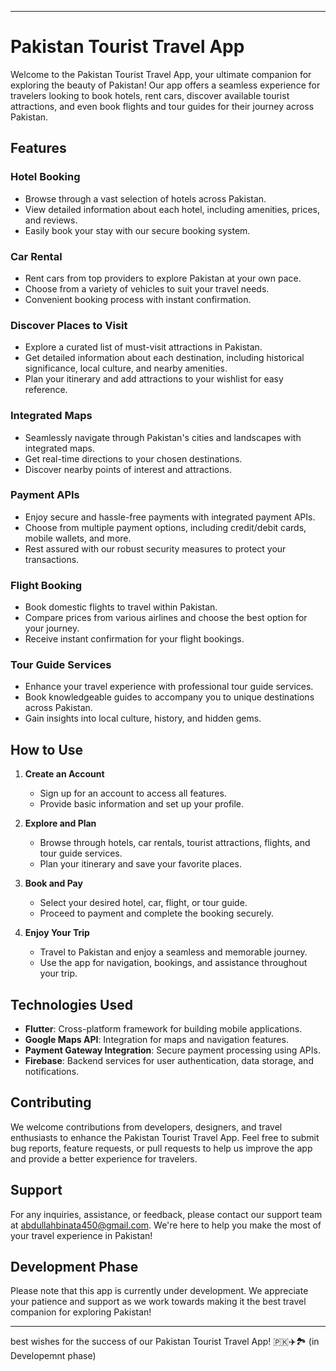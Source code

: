 

---

# Pakistan Tourist Travel App

Welcome to the Pakistan Tourist Travel App, your ultimate companion for exploring the beauty of Pakistan! Our app offers a seamless experience for travelers looking to book hotels, rent cars, discover available tourist attractions, and even book flights and tour guides for their journey across Pakistan.

## Features

### Hotel Booking
- Browse through a vast selection of hotels across Pakistan.
- View detailed information about each hotel, including amenities, prices, and reviews.
- Easily book your stay with our secure booking system.

### Car Rental
- Rent cars from top providers to explore Pakistan at your own pace.
- Choose from a variety of vehicles to suit your travel needs.
- Convenient booking process with instant confirmation.

### Discover Places to Visit
- Explore a curated list of must-visit attractions in Pakistan.
- Get detailed information about each destination, including historical significance, local culture, and nearby amenities.
- Plan your itinerary and add attractions to your wishlist for easy reference.

### Integrated Maps
- Seamlessly navigate through Pakistan's cities and landscapes with integrated maps.
- Get real-time directions to your chosen destinations.
- Discover nearby points of interest and attractions.

### Payment APIs
- Enjoy secure and hassle-free payments with integrated payment APIs.
- Choose from multiple payment options, including credit/debit cards, mobile wallets, and more.
- Rest assured with our robust security measures to protect your transactions.

### Flight Booking
- Book domestic flights to travel within Pakistan.
- Compare prices from various airlines and choose the best option for your journey.
- Receive instant confirmation for your flight bookings.

### Tour Guide Services
- Enhance your travel experience with professional tour guide services.
- Book knowledgeable guides to accompany you to unique destinations across Pakistan.
- Gain insights into local culture, history, and hidden gems.

## How to Use

1. **Create an Account**
   - Sign up for an account to access all features.
   - Provide basic information and set up your profile.

2. **Explore and Plan**
   - Browse through hotels, car rentals, tourist attractions, flights, and tour guide services.
   - Plan your itinerary and save your favorite places.

3. **Book and Pay**
   - Select your desired hotel, car, flight, or tour guide.
   - Proceed to payment and complete the booking securely.

4. **Enjoy Your Trip**
   - Travel to Pakistan and enjoy a seamless and memorable journey.
   - Use the app for navigation, bookings, and assistance throughout your trip.

## Technologies Used

- **Flutter**: Cross-platform framework for building mobile applications.
- **Google Maps API**: Integration for maps and navigation features.
- **Payment Gateway Integration**: Secure payment processing using APIs.
- **Firebase**: Backend services for user authentication, data storage, and notifications.

## Contributing

We welcome contributions from developers, designers, and travel enthusiasts to enhance the Pakistan Tourist Travel App. Feel free to submit bug reports, feature requests, or pull requests to help us improve the app and provide a better experience for travelers.

## Support

For any inquiries, assistance, or feedback, please contact our support team at abdullahbinata450@gmail.com. We're here to help you make the most of your travel experience in Pakistan!

## Development Phase

Please note that this app is currently under development. We appreciate your patience and support as we work towards making it the best travel companion for exploring Pakistan!

---
 best wishes for the success of our Pakistan Tourist Travel App! 🇵🇰✈️🏞️ (in Developemnt phase)
